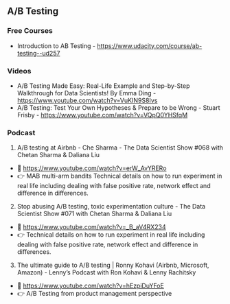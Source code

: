 ## A/B Testing

### Free Courses
- Introduction to AB Testing - https://www.udacity.com/course/ab-testing--ud257

### Videos
- A/B Testing Made Easy: Real-Life Example and Step-by-Step Walkthrough for Data Scientists!
By Emma Ding - https://www.youtube.com/watch?v=VuKIN9S8Ivs
- A/B Testing: Test Your Own Hypotheses & Prepare to be Wrong - Stuart Frisby - https://www.youtube.com/watch?v=VQpQ0YHSfqM

### Podcast 
1. A/B testing at Airbnb - Che Sharma - The Data Scientist Show #068 with Chetan Sharma & Daliana Liu
- 🔗 https://www.youtube.com/watch?v=erW_AvYRERo
- 👉 MAB multi-arm bandits Technical details on how to run experiment in real life including dealing with false positive rate, network effect and difference in differences.

2. Stop abusing A/B testing, toxic experimentation culture  - The Data Scientist Show #071 with Chetan Sharma & Daliana Liu
- 🔗 https://www.youtube.com/watch?v=_B_aV4RX234 
- 👉 Technical details on how to run experiment in real life including dealing with false positive rate, network effect and difference in differences.


3. The ultimate guide to A/B testing | Ronny Kohavi (Airbnb, Microsoft, Amazon) - Lenny’s Podcast with Ron Kohavi & Lenny Rachitsky 
- 🔗 https://www.youtube.com/watch?v=hEzpiDuYFoE
- 👉 A/B Testing from product management perspective
